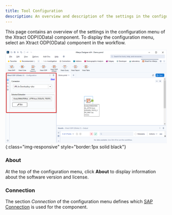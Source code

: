 ```yaml
---
title: Tool Configuration
description: An overview and description of the settings in the configuration menu of the Xtract ODP component
---
```



This page contains an overview of the settings in the configuration menu of the Xtract ODP(OData) component.
To display the configuration menu, select an Xtract ODP(OData) component in the workflow.


![configuration](xfa/configuration.png){:class="img-responsive" style="border:1px solid black"} 

### About

At the top of the configuration menu, click **About** to display information about the software version and license.

### Connection

The section *Connection* of the configuration menu defines which [SAP Connection](../sap-connection/index.md) is used for the component.
